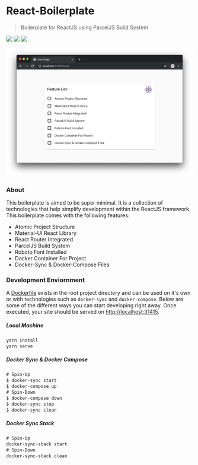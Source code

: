 # React-Boilerplate
> Boilerplate for ReactJS using ParcelJS Build System

![](https://img.shields.io/badge/License-MIT-lightgrey.svg?style=for-the-badge)
![](https://img.shields.io/badge/Version-2.0.0-lightgrey.svg?style=for-the-badge)
![](https://img.shields.io/badge/NODE-8-lightgrey.svg?style=for-the-badge)

![](docs/assets/screenshot.png)

### About

This boilerplate is aimed to be super minimal. It is a collection of technologies that help simplify development within the ReactJS framework. This boilerplate comes with the following features:

- Atomic Project Structure
- Material-UI React Library
- React Router Integrated
- ParcelJS Build System
- Roboto Font Installed
- Docker Container For Project
- Docker-Sync & Docker-Compose Files

### Development Enviornment

A [Dockerfile](Dockerfile) exists in the root project directory and can be used on it's own or with technologies such as `docker-sync` and `docker-compose`. Below are some of the different ways you can start developing right away. Once executed, your site should be served on [http://localhost:31415](http://localhost:31415).

##### Local Machine

```shell
yarn install
yarn serve
```

##### Docker Sync & Docker Compose

```shell
# Spin-Up
$ docker-sync start
$ docker-compose up
# Spin-Down
$ docker-compose down
$ docker-sync stop
$ docker-sync clean
```

##### Docker Sync Stack

```shell
# Spin-Up
docker-sync-stack start
# Spin-Down
docker-sync-stack clean
```
